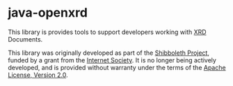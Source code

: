 # java-openxrd #

This library is provides tools to support developers working with [XRD][]
Documents.

This library was originally developed as part of the [Shibboleth Project][],
funded by a grant from the [Internet Society][].  It is no longer being
actively developed, and is provided without warranty under the terms of the
[Apache License, Version 2.0][license].

[XRD]: http://docs.oasis-open.org/xri/xrd/v1.0/xrd-1.0.html
[Shibboleth Project]: http://shibboleth.internet2.edu/
[Internet Society]: http://www.isoc.org/
[license]: http://www.apache.org/licenses/LICENSE-2.0.html
